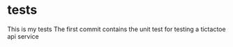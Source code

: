 # tests
This is my tests
The first commit contains the unit test for testing a tictactoe api service 

